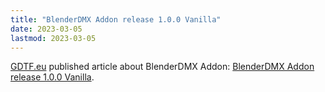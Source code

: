 ```yaml
---
title: "BlenderDMX Addon release 1.0.0 Vanilla"
date: 2023-03-05
lastmod: 2023-03-05
---
```


<a href="https://gdtf.eu">GDTF.eu</a> published article about BlenderDMX Addon: <a href="https://gdtf.eu/blog/blenderdmx-release-1.0.0-vanilla/">BlenderDMX Addon release 1.0.0 Vanilla</a>.
